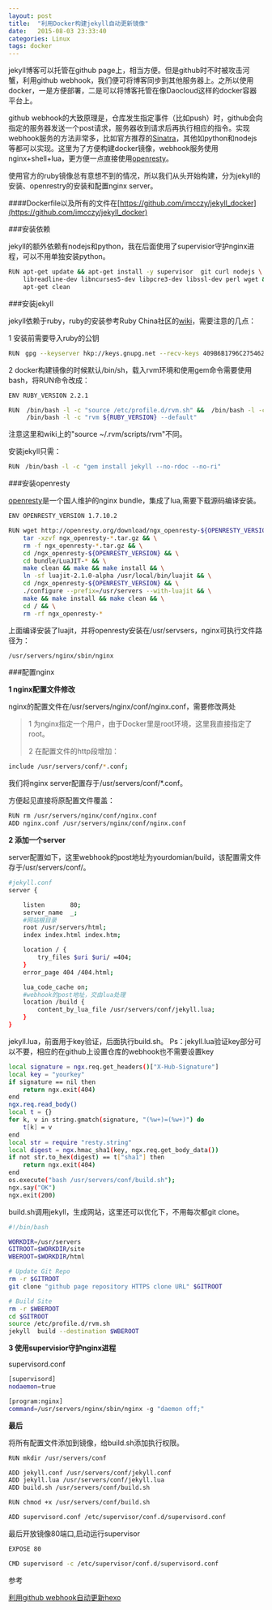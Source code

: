 ```yaml
---
layout: post
title:  "利用Docker构建jekyll自动更新镜像"
date:   2015-08-03 23:33:40
categories: Linux
tags: docker
---
```

jekyll博客可以托管在github page上，相当方便。但是github时不时被攻击河蟹，利用github webhook，我们便可将博客同步到其他服务器上。之所以使用docker，一是方便部署，二是可以将博客托管在像Daocloud这样的docker容器平台上。

github webhook的大致原理是，仓库发生指定事件（比如push）时，github会向指定的服务器发送一个post请求，服务器收到请求后再执行相应的指令。实现webhook服务的方法非常多，比如官方推荐的[Sinatra](http://www.sinatrarb.com/)，其他如python和nodejs等都可以实现。这里为了方便构建docker镜像，webhook服务使用nginx+shell+lua，更方便一点直接使用[openresty](https://openresty.org/)。

使用官方的ruby镜像总有意想不到的情况，所以我们从头开始构建，分为jekyll的安装、openrestry的安装和配置nginx server。

####Dockerfile以及所有的文件在[https://github.com/imcczy/jekyll_docker](https://github.com/imcczy/jekyll_docker)


###安装依赖

jekyll的额外依赖有nodejs和python，我在后面使用了supervisior守护nginx进程，可以不用单独安装python。

```bash
RUN apt-get update && apt-get install -y supervisor  git curl nodejs \
    libreadline-dev libncurses5-dev libpcre3-dev libssl-dev perl wget && \
    apt-get clean
```

###安装jekyll

jekyll依赖于ruby，ruby的安装参考Ruby China社区的[wiki](https://ruby-china.org/wiki/install_ruby_guide)，需要注意的几点：

1 安装前需要导入ruby的公钥

```bash
RUN　gpg --keyserver hkp://keys.gnupg.net --recv-keys 409B6B1796C275462A1703113804BB82D39DC0E3
```

2 docker构建镜像的时候默认/bin/sh，载入rvm环境和使用gem命令需要使用bash，将RUN命令改成：

```bash
ENV RUBY_VERSION 2.2.1

RUN  /bin/bash -l -c "source /etc/profile.d/rvm.sh" &&  /bin/bash -l -c "rvm install ${RUBY_VERSION}" && \
     /bin/bash -l -c "rvm ${RUBY_VERSION} --default"
```

注意这里和wiki上的"source ~/.rvm/scripts/rvm"不同。

安装jekyll只需：

```bash
RUN　/bin/bash -l -c "gem install jekyll --no-rdoc --no-ri"
```

###安装openresty

[openresty](https://openresty.org/)是一个国人维护的nginx bundle，集成了lua,需要下载源码编译安装。

```bash
ENV OPENRESTY_VERSION 1.7.10.2

RUN wget http://openresty.org/download/ngx_openresty-${OPENRESTY_VERSION}.tar.gz && \
    tar -xzvf ngx_openresty-*.tar.gz && \
    rm -f ngx_openresty-*.tar.gz && \
    cd /ngx_openresty-${OPENRESTY_VERSION} && \
    cd bundle/LuaJIT-* && \
    make clean && make && make install && \
    ln -sf luajit-2.1.0-alpha /usr/local/bin/luajit && \
    cd /ngx_openresty-${OPENRESTY_VERSION} && \
    ./configure --prefix=/usr/servers --with-luajit && \
    make && make install && make clean && \
    cd / && \
    rm -rf ngx_openresty-*

```

上面编译安装了luajit，并将openresty安装在/usr/servsers，nginx可执行文件路径为：

```bash
/usr/servers/nginx/sbin/nginx 
```

###配置nginx

**1 nginx配置文件修改**

nginx的配置文件在/usr/servers/nginx/conf/nginx.conf，需要修改两处

> 1 为nginx指定一个用户，由于Docker里是root环境，这里我直接指定了root。
> 
>  2 在配置文件的http段增加：
>  
```bash
include /usr/servers/conf/*.conf;
```

我们将nginx server配置存于/usr/servers/conf/*.conf。

方便起见直接将原配置文件覆盖：

```bash
RUN rm /usr/servers/nginx/conf/nginx.conf
ADD nginx.conf /usr/servers/nginx/conf/nginx.conf
```

**2 添加一个server**

server配置如下，这里webhook的post地址为yourdomian/build，该配置需文件存于/usr/servers/conf/。

```bash
#jekyll.conf
server {

    listen       80;
    server_name  _;
    #网站根目录
    root /usr/servers/html;
    index index.html index.htm;

    location / {
        try_files $uri $uri/ =404;
    }
    error_page 404 /404.html;

    lua_code_cache on;
    #webhook的post地址，交由lua处理
    location /build {
        content_by_lua_file /usr/servers/conf/jekyll.lua;
    }
}
```

jekyll.lua，前面用于key验证，后面执行build.sh。
Ps：jekyll.lua验证key部分可以不要，相应的在github上设置仓库的webhook也不需要设置key

```bash
local signature = ngx.req.get_headers()["X-Hub-Signature"]
local key = "yourkey"
if signature == nil then
    return ngx.exit(404)
end
ngx.req.read_body()
local t = {}
for k, v in string.gmatch(signature, "(%w+)=(%w+)") do
    t[k] = v
end
local str = require "resty.string"
local digest = ngx.hmac_sha1(key, ngx.req.get_body_data())
if not str.to_hex(digest) == t["sha1"] then
    return ngx.exit(404)
end
os.execute("bash /usr/servers/conf/build.sh");
ngx.say("OK")
ngx.exit(200)
```

build.sh调用jekyll，生成网站，这里还可以优化下，不用每次都git clone。

```bash
#!/bin/bash

WORKDIR=/usr/servers
GITROOT=$WORKDIR/site
WBEROOT=$WORKDIR/html

# Update Git Repo
rm -r $GITROOT
git clone "github page repository HTTPS clone URL" $GITROOT

# Build Site
rm -r $WBEROOT
cd $GITROOT
source /etc/profile.d/rvm.sh
jekyll  build --destination $WBEROOT
```

**3 使用supervisior守护nginx进程**

supervisord.conf

```bash
[supervisord]
nodaemon=true

[program:nginx]
command=/usr/servers/nginx/sbin/nginx -g "daemon off;"
```


**最后**

将所有配置文件添加到镜像，给build.sh添加执行权限。

```bash
RUN mkdir /usr/servers/conf 

ADD jekyll.conf /usr/servers/conf/jekyll.conf
ADD jekyll.lua /usr/servers/conf/jekyll.lua
ADD build.sh /usr/servers/conf/build.sh

RUN chmod +x /usr/servers/conf/build.sh

ADD supervisord.conf /etc/supervisor/conf.d/supervisord.conf
```

最后开放镜像80端口,启动运行supervisor

```bash
EXPOSE 80

CMD supervisord -c /etc/supervisor/conf.d/supervisord.conf
```


参考

[利用github webhook自动更新hexo](http://blog.xmost.com/2015/06/use-github-webhooks-to-deploy-hexo/)
